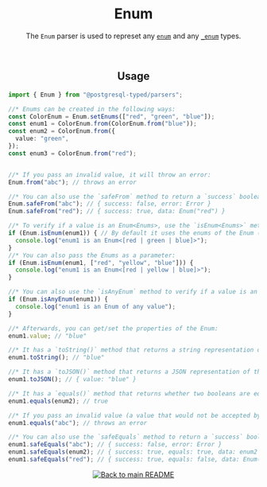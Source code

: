 <h1 align="center">
	Enum
</h1>
<p align="center">
  The <code>Enum</code> parser is used to represet any <a href="https://www.postgresql.org/docs/current/datatype-enum.html"><code>enum</code></a> and any <a href="https://www.postgresql.org/docs/current/datatype-enum.html"><code>_enum</code></a> types.
</p>
<br/>

<!-- Usage -->
<h2 align="center">
	Usage
</h2>

```ts
import { Enum } from "@postgresql-typed/parsers";

//* Enums can be created in the following ways:
const ColorEnum = Enum.setEnums(["red", "green", "blue"]);
const enum1 = ColorEnum.from(ColorEnum.from("blue"));
const enum2 = ColorEnum.from({
  value: "green",
});
const enum3 = ColorEnum.from("red");


//* If you pass an invalid value, it will throw an error:
Enum.from("abc"); // throws an error

//* You can also use the `safeFrom` method to return a `success` boolean instead of throwing an error:
Enum.safeFrom("abc"); // { success: false, error: Error }
Enum.safeFrom("red"); // { success: true, data: Enum("red") }

//* To verify if a value is an Enum<Enums>, use the `isEnum<Enums>` method:
if (Enum.isEnum(enum1)) { // By default it uses the enums of the Enum (in this case ["red", "green", "blue"])
  console.log("enum1 is an Enum<[red | green | blue]>");
}
//* You can also pass the Enums as a parameter:
if (Enum.isEnum(enum1, ["red", "yellow", "blue"])) {
  console.log("enum1 is an Enum<[red | yellow | blue]>");
}

//* You can also use the `isAnyEnum` method to verify if a value is an Enum of any enum:
if (Enum.isAnyEnum(enum1)) {
  console.log("enum1 is an Enum of any value");
}

//* Afterwards, you can get/set the properties of the Enum:
enum1.value; // "blue"

//* It has a `toString()` method that returns a string representation of the Enum:
enum1.toString(); // "blue"

//* It has a `toJSON()` method that returns a JSON representation of the Enum:
enum1.toJSON(); // { value: "blue" }

//* It has a `equals()` method that returns whether two booleans are equal:
enum1.equals(enum2); // true

//* If you pass an invalid value (a value that would not be accepted by the `from` method), it will throw an error:
enum1.equals("abc"); // throws an error

//* You can also use the `safeEquals` method to return a `success` boolean instead of throwing an error:
enum1.safeEquals("abc"); // { success: false, error: Error }
enum1.safeEquals(enum2); // { success: true, equals: true, data: enum2 }
enum1.safeEquals("red"); // { success: true, equals: false, data: Enum("red") }
```

<p align="center">
  <!-- Back to main README button -->
  <a href="../../README.md">
    <img src="https://img.shields.io/badge/-Back%20to%20main%20README-blue" alt="Back to main README" />
  </a>
</p>